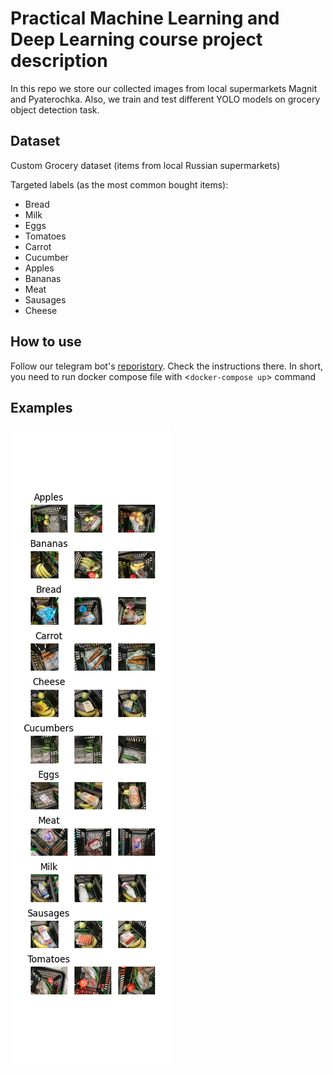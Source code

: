 # Practical Machine Learning and Deep Learning course project description

In this repo we store our collected images from local supermarkets Magnit and Pyaterochka. Also, we train and test different YOLO models on grocery object detection task.


## Dataset

Custom Grocery dataset (items from local Russian supermarkets)

Targeted labels (as the most common bought items):
- Bread
- Milk
- Eggs
- Tomatoes
- Carrot
- Cucumber
- Apples
- Bananas
- Meat
- Sausages
- Cheese

## How to use

Follow our telegram bot's [reporistory](https://github.com/system205/GroceryObjectDetectionTelegramBot). Check the instructions there. In short, you need to run docker compose file with <```docker-compose up```> command

## Examples
![labels](.\Labels_representation\labels.png)
